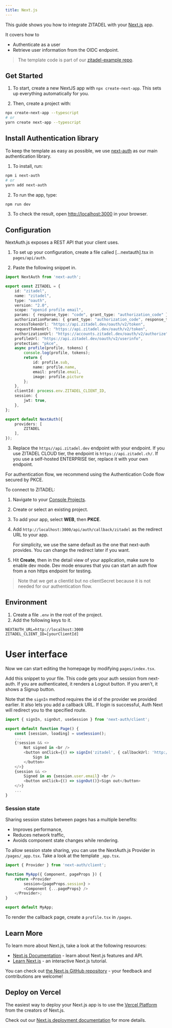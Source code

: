 ```yaml
---
title: Next.js
---
```


This guide shows you how to integrate ZITADEL with your [Next.js](https://nextjs.org/) app.

It covers how to
- Authenticate as a user
- Retrieve user information from the OIDC endpoint.

> The template code is part of our [zitadel-example repo](https://github.com/caos/zitadel-examples/tree/main/nextjs).

## Get Started

1. To start, create a new NextJS app with `npx create-next-app`. This sets up everything automatically for you.

1. Then, create a project with:

```bash
npx create-next-app --typescript
# or
yarn create next-app --typescript
```

## Install Authentication library

To keep the template as easy as possible, we use [next-auth](https://next-auth.js.org/) as our main authentication library.

1. To install, run:

```bash
npm i next-auth
# or
yarn add next-auth
```

2. To run the app, type:

```bash
npm run dev
```

3. To check the result, open [http://localhost:3000](http://localhost:3000)
in your browser.

## Configuration

NextAuth.js exposes a REST API that your client uses.

1. To set up your configuration, create a file called [...nextauth].tsx in `pages/api/auth`.

2. Paste the following snippet in.

```ts
import NextAuth from 'next-auth';

export const ZITADEL = {
    id: "zitadel",
    name: "zitadel",
    type: "oauth",
    version: "2.0",
    scope: "openid profile email",
    params: { response_type: "code", grant_type: "authorization_code" },
    authorizationParams: { grant_type: "authorization_code", response_type: "code" },
    accessTokenUrl: "https://api.zitadel.dev/oauth/v2/token",
    requestTokenUrl: "https://api.zitadel.dev/oauth/v2/token",
    authorizationUrl: "https://accounts.zitadel.dev/oauth/v2/authorize",
    profileUrl: "https://api.zitadel.dev/oauth/v2/userinfo",
    protection: "pkce",
    async profile(profile, tokens) {
        console.log(profile, tokens);
        return {
            id: profile.sub,
            name: profile.name,
            email: profile.email,
            image: profile.picture
        };
    },
    clientId: process.env.ZITADEL_CLIENT_ID,
    session: {
        jwt: true,
    },
};

export default NextAuth({
    providers: [
        ZITADEL
    ],
});
```

3. Replace the `https//api.zitadel.dev` endpoint with your endpoint.
If you use ZITADEL CLOUD tier, the endpoint is `https://api.zitadel.ch/`.
If you use a self-hosted ENTERPRISE tier, replace it with your own endpoint.

For authentication flow, we recommend using the Authentication Code flow secured by PKCE.

To connect to ZITADEL:

1. Navigate to your [Console Projects](https://console.zitadel.ch/projects).
1. Create or select an existing project.
1. To add your app, select **WEB**, then **PKCE**.
1. Add `http://localhost:3000/api/auth/callback/zitadel` as the redirect URL to your app.

   For simplicity, we use the same default as the one that next-auth provides.
   You can change the redirect later if you want.
1. Hit **Create**, then in the detail view of your application, make sure to enable dev mode. Dev mode ensures that you can start an auth flow from a non https endpoint for testing.

> Note that we get a clientId but no clientSecret because it is not needed for our authentication flow.

## Environment

1. Create a file `.env` in the root of the project.
1. Add the following keys to it.

```
NEXTAUTH_URL=http://localhost:3000
ZITADEL_CLIENT_ID=[yourClientId]
```

# User interface

Now we can start editing the homepage by modifying `pages/index.tsx`.

Add this snippet to your file. This code gets your auth session from next-auth.
If you are authenticated, it renders a Logout button.
If you aren't, it shows a Signup button.

Note that the `signIn` method requires the id of the provider we provided earlier.
It also lets you add a callback URL.
If login is successful,
Auth Next will redirect you to the specified route.

```ts
import { signIn, signOut, useSession } from 'next-auth/client';

export default function Page() {
    const [session, loading] = useSession();
    ...
    {!session && <>
        Not signed in <br />
        <button onClick={() => signIn('zitadel', { callbackUrl: 'http://localhost:3000/profile' })}>
            Sign in
        </button>
    </>}
    {session && <>
        Signed in as {session.user.email} <br />
        <button onClick={() => signOut()}>Sign out</button>
    </>}
    ...
}
```

### Session state

Sharing session states between pages has a multiple benefits:
- Improves performance,
- Reduces network traffic,
- Avoids component state changes while rendering.

To allow session state sharing, you can use the NextAuth.js Provider in `/pages/_app.tsx`.
Take a look at the template `_app.tsx`.

```ts
import { Provider } from 'next-auth/client';

function MyApp({ Component, pageProps }) {
    return <Provider
        session={pageProps.session} >
        <Component {...pageProps} />
    </Provider>;
}

export default MyApp;
```

To render the callback page, create a `profile.tsx` in `/pages`.

## Learn More

To learn more about Next.js, take a look at the following resources:

- [Next.js Documentation](https://nextjs.org/docs) - learn about Next.js features and API.
- [Learn Next.js](https://nextjs.org/learn) - an interactive Next.js tutorial.

You can check out [the Next.js GitHub repository](https://github.com/vercel/next.js/) - your feedback and contributions are welcome!

## Deploy on Vercel

The easiest way to deploy your Next.js app is to use the [Vercel Platform](https://vercel.com/new?utm_medium=default-template&filter=next.js&utm_source=create-next-app&utm_campaign=create-next-app-readme) from the creators of Next.js.

Check out our [Next.js deployment documentation](https://nextjs.org/docs/deployment) for more details.
